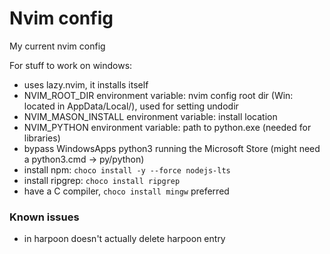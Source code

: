 # Nvim config

My current nvim config

For stuff to work on windows:

- uses lazy.nvim, it installs itself
- NVIM_ROOT_DIR environment variable: nvim config root dir (Win: located in AppData/Local/), used for setting undodir
- NVIM_MASON_INSTALL environment variable: install location
- NVIM_PYTHON environment variable: path to python.exe (needed for libraries)
- bypass WindowsApps python3 running the Microsoft Store (might need a python3.cmd -> py/python)
- install npm: ```choco install -y --force nodejs-lts ```
- install ripgrep: ```choco install ripgrep```
- have a C compiler, ```choco install mingw``` preferred

### Known issues

- <C-d> in harpoon doesn't actually delete harpoon entry
